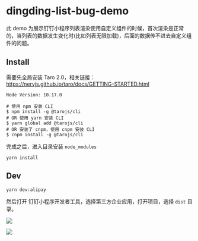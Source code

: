 # dingding-list-bug-demo

此 demo 为展示钉钉小程序列表渲染使用自定义组件的时候，首次渲染是正常的，当列表的数据发生变化时(比如列表无限加载)，后面的数据传不进去自定义组件的问题。

## Install

需要先全局安装 Taro 2.0，相关链接：https://nervjs.github.io/taro/docs/GETTING-STARTED.html

`Node Version: 10.17.0`

```
# 使用 npm 安装 CLI
$ npm install -g @tarojs/cli
# OR 使用 yarn 安装 CLI
$ yarn global add @tarojs/cli
# OR 安装了 cnpm，使用 cnpm 安装 CLI
$ cnpm install -g @tarojs/cli
```

完成之后，进入目录安装 `node_modules`

```
yarn install
```

## Dev

```
yarn dev:alipay
```

然后打开 钉钉小程序开发者工具，选择第三方企业应用，打开项目，选择 `dist` 目录。

![](https://store-g1.seewo.com/9f652def60fa427980c6f01149163a7c)

![](https://store-g1.seewo.com/4c22e7d23746420ba5e5f71354fc91fd)
